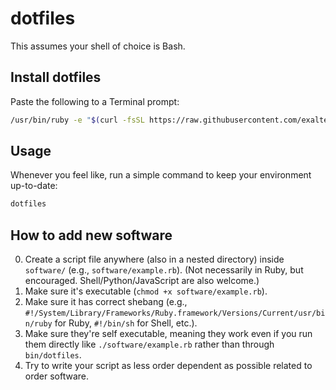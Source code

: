 dotfiles
========

This assumes your shell of choice is Bash.

## Install dotfiles

Paste the following to a Terminal prompt:

```bash
/usr/bin/ruby -e "$(curl -fsSL https://raw.githubusercontent.com/exalted/dotfiles/main/install)"
```

## Usage

Whenever you feel like, run a simple command to keep your environment up-to-date:

```bash
dotfiles
```

## How to add new software

0. Create a script file anywhere (also in a nested directory) inside `software/` (e.g., `software/example.rb`). (Not necessarily in Ruby, but encouraged. Shell/Python/JavaScript are also welcome.)
0. Make sure it's executable (`chmod +x software/example.rb`).
0. Make sure it has correct shebang (e.g., `#!/System/Library/Frameworks/Ruby.framework/Versions/Current/usr/bin/ruby` for Ruby, `#!/bin/sh` for Shell, etc.).
0. Make sure they're self executable, meaning they work even if you run them directly like `./software/example.rb` rather than through `bin/dotfiles`.
0. Try to write your script as less order dependent as possible related to order software.
